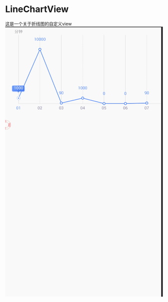 # LineChartView
这是一个关于折线图的自定义view
![](https://github.com/Veken/LineChartView/raw/master/image/linechartview.gif)
